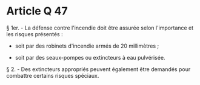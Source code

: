 # Article Q 47

§ 1er. - La défense contre l'incendie doit être assurée selon l'importance et les risques présentés :

- soit par des robinets d'incendie armés de 20 millimètres ;

- soit par des seaux-pompes ou extincteurs à eau pulvérisée.

§ 2. - Des extincteurs appropriés peuvent également être demandés pour combattre certains risques spéciaux.
